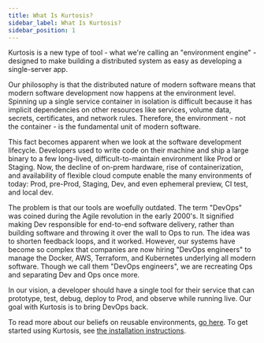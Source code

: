 ```yaml
---
title: What Is Kurtosis?
sidebar_label: What Is Kurtosis?
sidebar_position: 1
---
```


Kurtosis is a new type of tool - what we're calling an "environment engine" - designed to make building a distributed system as easy as developing a single-server app.

Our philosophy is that the distributed nature of modern software means that modern software development now happens at the environment level. Spinning up a single service container in isolation is difficult because it has implicit dependencies on other resources like services, volume data, secrets, certificates, and network rules. Therefore, the environment - not the container - is the fundamental unit of modern software.

This fact becomes apparent when we look at the software development lifecycle. Developers used to write code on their machine and ship a large binary to a few long-lived, difficult-to-maintain environment like Prod or Staging. Now, the decline of on-prem hardware, rise of containerization, and availability of flexible cloud compute enable the many environments of today: Prod, pre-Prod, Staging, Dev, and even ephemeral preview, CI test, and local dev.

The problem is that our tools are woefully outdated. The term "DevOps" was coined during the Agile revolution in the early 2000's. It signified making Dev responsible for end-to-end software delivery, rather than building software and throwing it over the wall to Ops to run. The idea was to shorten feedback loops, and it worked. However, our systems have become so complex that companies are now hiring "DevOps engineers" to manage the Docker, AWS, Terraform, and Kubernetes underlying all modern software. Though we call them "DevOps engineers", we are recreating Ops and separating Dev and Ops once more. 

In our vision, a developer should have a single tool for their service that can prototype, test, debug, deploy to Prod, and observe while running live. Our goal with Kurtosis is to bring DevOps back. 

To read more about our beliefs on reusable environments, [go here][reusable-environment-definitions]. To get started using Kurtosis, see [the installation instructions][install].

[reusable-environment-definitions]: ./reusable-environment-definitions.md
[install]: ../guides/installing-the-cli.md

